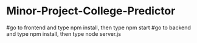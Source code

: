 # Minor-Project-College-Predictor

#go to frontend and type npm install, then type npm start
#go to backend and type npm install, then type node server.js
